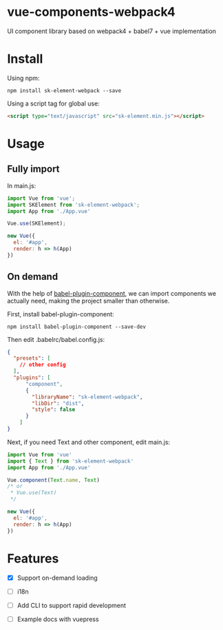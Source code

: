 # vue-components-webpack4
UI component library based on webpack4 + babel7 + vue implementation

# Install
Using npm:
```shell
npm install sk-element-webpack --save
```

Using a script tag for global use:

```html
<script type="text/javascript" src="sk-element.min.js"></script>
```

# Usage

## Fully import
In main.js:
```javascript
import Vue from 'vue';
import SKElement from 'sk-element-webpack';
import App from './App.vue'

Vue.use(SKElement);

new Vue({
  el: '#app',
  render: h => h(App)
})

```

## On demand

With the help of [babel-plugin-component](https://github.com/ElementUI/babel-plugin-component), we can import components we actually need, making the project smaller than otherwise.

First, install babel-plugin-component:

```shell
npm install babel-plugin-component --save-dev
```

Then edit .babelrc/babel.config.js:
```json
{
  "presets": [
    // other config
  ],
  "plugins": [
      "component",
      {
        "libraryName": "sk-element-webpack",
        "libDir": "dist",
        "style": false
      }
    ]
}
```

Next, if you need Text and other component, edit main.js:
```javascript
import Vue from 'vue'
import { Text } from 'sk-element-webpack'
import App from './App.vue'

Vue.component(Text.name, Text)
/* or
 * Vue.use(Text)
 */

new Vue({
  el: '#app',
  render: h => h(App)
})
```

# Features
- [x] Support on-demand loading
- [ ] i18n
- [ ] Add CLI to support rapid development
- [ ] Example docs with vuepress

